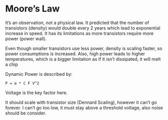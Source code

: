 # Moore’s Law

It’s an observation, not a physical law. It predicted that the number of transistors (density) would double every 2 years which lead to exponential increase in speed.
It has its limitations as more transistors require more power (power wall).

Even though smaller transistors use less power, density is scaling faster, so power consumptions is increased.
Also,  high power leads to higher temperatures, which is a bigger limitation as if it isn’t dissipated, it will melt a chip

Dynamic Power is described by:


` P = α * C F V^2 `

Voltage is the key factor here.

It should scale with transistor size (Dennard Scaling), however it can’t go forever. I can’t go too low, it must stay above a threshold voltage, also noise should be consider.
